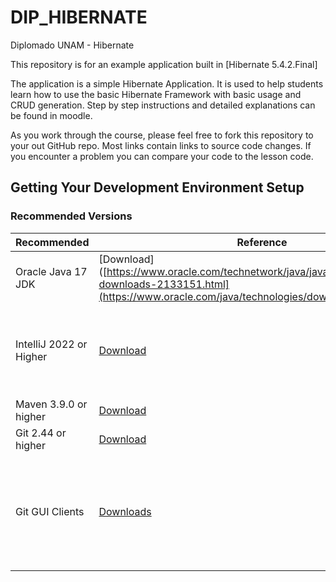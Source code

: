 # DIP_HIBERNATE
Diplomado UNAM - Hibernate

This repository is for an example application built in [Hibernate 5.4.2.Final]

The application is a simple Hibernate Application. It is used to help students learn how
to use the basic Hibernate Framework with basic usage and CRUD generation. 
Step by step instructions and detailed explanations can be found in moodle.

As you work through the course, please feel free to fork this repository to your out GitHub repo. Most links contain links
to source code changes. If you encounter a problem you can compare your code to the lesson code.

## Getting Your Development Environment Setup
### Recommended Versions
| Recommended             | Reference                                                                                                                                                     | Notes                                                                                                  |
|-------------------------|---------------------------------------------------------------------------------------------------------------------------------------------------------------|--------------------------------------------------------------------------------------------------------|
| Oracle Java 17 JDK      | [Download]([https://www.oracle.com/technetwork/java/javase/downloads/jdk8-downloads-2133151.html](https://www.oracle.com/java/technologies/downloads/#java17) | Java 17 or higher is required for Spring Boot 3                                                        |
| IntelliJ 2022 or Higher | [Download](https://www.jetbrains.com/idea/download/)                                                                                                          | Ultimate Edition recommended. Anyway, this runs in Community Edition                                   |
| Maven 3.9.0 or higher   | [Download](https://maven.apache.org/download.cgi)                                                                                                             | [Installation Instructions](https://maven.apache.org/install.html)                                     |
| Git 2.44 or higher      | [Download](https://git-scm.com/downloads)                                                                                                                     |                                                                                                        | 
| Git GUI Clients         | [Downloads](https://git-scm.com/downloads/guis)                                                                                                               | Not required. But can be helpful if new to Git. SourceTree is a good option for Mac and Windows users. |
